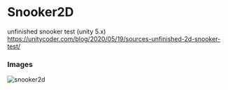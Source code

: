 # Snooker2D
unfinished snooker test (unity 5.x) https://unitycoder.com/blog/2020/05/19/sources-unfinished-2d-snooker-test/

### Images
![snooker2d](https://user-images.githubusercontent.com/5438317/82346528-3e59bc80-99ff-11ea-877a-76653c4a1b6e.gif)

